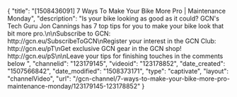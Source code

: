 {
    "title": "[1508436091] 7 Ways To Make Your Bike More Pro | Maintenance Monday",
    "description": "Is your bike looking as good as it could? GCN's Tech Guru Jon Cannings has 7 top tips for you to make your bike look that bit more pro.\n\nSubscribe to GCN: http:\/\/gcn.eu\/SubscribeToGCN\nRegister your interest in the GCN Club: http:\/\/gcn.eu\/pT\nGet exclusive GCN gear in the GCN shop! http:\/\/gcn.eu\/pS\n\nLeave your tips for finishing touches in the comments below ",
    "channelid": "123179145",
    "videoid": "123178852",
    "date_created": "1507566842",
    "date_modified": "1508373171",
    "type": "captivate",
    "layout": "channelVideo",
    "url": "\/gcn-channel\/7-ways-to-make-your-bike-more-pro-maintenance-monday\/123179145-123178852"
}